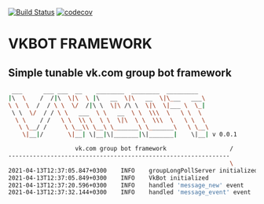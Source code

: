 [![Build Status](https://travis-ci.com/AndrewShukhtin/vkbot.svg?branch=main)](https://travis-ci.com/AndrewShukhtin/vkbot)
[![codecov](https://codecov.io/gh/AndrewShukhtin/vkbot/branch/main/graph/badge.svg?token=oYnG8T0Ccz)](https://codecov.io/gh/AndrewShukhtin/vkbot)
# VKBOT FRAMEWORK

## Simple tunable vk.com group bot framework 

```bash
 ___      ___ ___  __    ________  ________  _________
|\  \    /  /|\  \|\  \ |\   __  \|\   __  \|\___   ___\
\ \  \  /  / \ \  \/  /|\ \  \|\ /\ \  \|\  \|___ \  \_|
 \ \  \/  / / \ \   ___  \ \   __  \ \  \\\  \   \ \  \
  \ \    / /   \ \  \\ \  \ \  \|\  \ \  \\\  \   \ \  \
   \ \__/ /     \ \__\\ \__\ \_______\ \_______\   \ \__\
    \|__|/       \|__| \|__|\|_______|\|_______|    \|__| v 0.0.1

                   vk.com group bot framework                  /
---------------------------------------------------------------
                                                               \
2021-04-13T12:37:05.847+0300	INFO	groupLongPollServer initialized
2021-04-13T12:37:05.849+0300	INFO	VkBot initialized
2021-04-13T12:37:20.596+0300	INFO	handled 'message_new' event
2021-04-13T12:37:32.144+0300	INFO	handled 'message_event' event
```